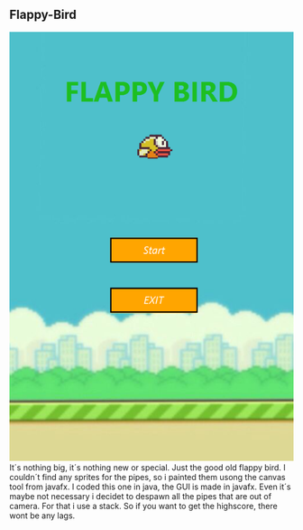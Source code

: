 ## Flappy-Bird
![Startscreen](src/main/resources/Imgs/Flappy-Bird.png)
It´s nothing big, it´s nothing new or special. Just the good old flappy bird. I couldn´t find any sprites for the pipes, so i painted them usong the canvas tool from javafx. I coded this one in java, the GUI is made in javafx. Even it´s maybe not necessary i decidet to despawn all the pipes that are out of camera. For that i use a stack. So if you want to get the highscore, there wont be any lags. 

